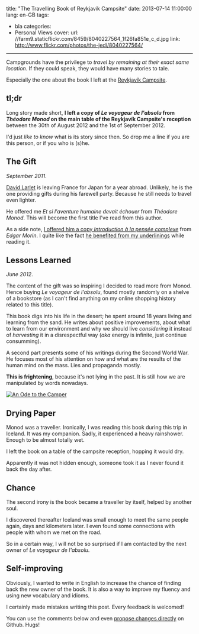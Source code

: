 title: "The Travelling Book of Reykjavík Campsite"
date: 2013-07-14 11:00:00
lang: en-GB
tags:
- bla
categories:
- Personal Views
cover:
  url: //farm9.staticflickr.com/8459/8040227564_1f26fa851e_c_d.jpg
  link: http://www.flickr.com/photos/the-jedi/8040227564/
---

Campgrounds have the privilege to _travel by remaining at their exact same location_.
If they could speak, they would have many stories to tale.

Especially the one about the book I left at the [Reykjavík Campsite](http://www.reykjavikcampsite.is/).

<!--more-->

## tl;dr

Long story made short, **I left a copy of _Le voyageur de l'absolu_ from _Théodore Monod_ on
the main table of the Reykjavík Campsite's reception** between the 30th of August 2012 and the
1st of September 2012.

I'd just _like to know_ what is its story since then. So drop me a line if you
are this person, or if you who is (s)he.


## The Gift

*September 2011*.

[David Larlet](https://larlet.fr/david/) is leaving France for Japan for a year abroad.
Unlikely, he is the one providing gifts during his farewell party. Because he still needs
to travel even lighter.

He offered me _Et si l'aventure humaine devait échouer_ from _Théodore Monod_.
This will become the first title I've read from this author.

As a side note, [I offered him a copy _Introduction à la pensée complexe_](https://larlet.fr/david/thoughts/#cleverness)
 from _Edgar Morin_. I quite like the fact [he benefited from my underlinings](https://larlet.fr/david/stream/#tw-120861094897127426)
 while reading it.

## Lessons Learned

*June 2012*.

The content of the gift was so inspiring I decided to read more from Monod.
Hence buying _Le voyageur de l'absolu_, found mostly randomly on a
shelve of a bookstore (as I can't find anything on my online shopping history related to this title).

This book digs into his life in the desert; he spent around 18 years living and
learning from the sand. He writes about positive improvements, about what to learn
from our environment and why we should live *considering* it instead of *harvesting* it
in a disrespectful way (*aka* energy is infinite, just continue consumming).

A second part presents some of his writings during the Second World War. He focuses
most of his attention on how and what are the results of the human mind on the mass.
Lies and propaganda mostly.

**This is frightening**, because it's not lying in the past.
It is still how we are manipulated by words nowadays.

[![An Ode to the Camper](//farm9.staticflickr.com/8353/8385329193_6456a7bf4a_z_d.jpg)](http://www.flickr.com/photos/the-jedi/8385329193/)

## Drying Paper

Monod was a traveller. Ironically, I was reading this book during this trip
in Iceland. It was my companion. Sadly, it experienced a heavy rainshower. Enough to be almost totally wet.

I left the book on a table of the campsite reception, hopping it would dry.

Apparently it was not hidden enough, someone took it as I never found it back the
day after.

## Chance

The second irony is the book became a traveller by itself, helped by another soul.

I discovered thereafter Iceland was small enough to meet the same people again,
days and kilometers later. I even found some connections with people with whom
we met on the road.

So in a certain way, I will not be so surprised if I am contacted by the next
owner of _Le voyageur de l'absolu_.

## Self-improving

Obviously, I wanted to write in English to increase the chance of finding back the
new owner of the book. It is also a way to improve my fluency and using new
vocabulary and idioms.

I certainly made mistakes writing this post. Every feedback is welcomed!

You can use the comments below and even [propose changes directly](https://github.com/oncletom/oncletom.io/tree/master/source/_posts/2013-travelling-book-of-reykjavik-campsite.md)
on Github. Hugs!
